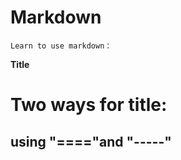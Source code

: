 # Markdown
    Learn to use markdown：

**Title**

Two ways for title: 
==============

using "===="and "-----"
-----------------------
